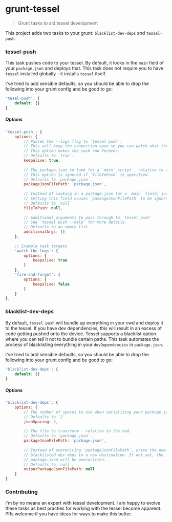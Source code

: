 grunt-tessel
============

> Grunt tasks to aid tessel development

This project adds two tasks to your grunt: `blacklist-dev-deps` and `tessel-push`.

### tessel-push

This task pushes code to your tessel. By default, it looks in the `main` field of your `package.json` and deploys that. This task does not require you to have `tessel` installed globally - it installs `tessel` itself.

I've tried to add sensible defaults, so you should be able to drop the following into your grunt config and be good to go:

```js
'tesel-push': {
    default: {}
}
```

##### Options

```js
'tessel-push': {
    options: {
        // Passes the --logs flag to `tessel push`.
        // This will keep the connection open so you can watch what the tessel is doing.
        // This option makes the task run forever.
        // Defaults to `true`.
        keepalive: true,
        
        // The package.json to look for a `main` script - relative to the cwd.
        // This option is ignored if `fileToPush` is specified.
        // Defaults to `package.json`.
        packageJsonFilePath: 'package.json',
        
        // Instead of looking in a package.json for a `main` field, just push this file instead.
        // Setting this field causes `packageJsonFilePath` to be ignored.
        // Defaults to `null`
        fileToPush: null,
        
        // Additional arguments to pass through to `tessel push`. 
        // See `tessel push --help` for more details.
        // Defaults to an empty list.
        additionalArgs: []
    },
    
    // Example task targets
    'watch-the-logs': {
        options: {
            keepalive: true
        }
    },
    'fire-and-forget': {
        options: {
            keepalive: false
        }
    }
},
```

### blacklist-dev-deps
By default, `tessel push` will bundle up everything in your cwd and deploy it to the tessel. If you have dev dependencies, this will result in an excess of code getting pushed onto the device. Tessel supports a blacklist option where you can tell it not to bundle certain paths. This task automates the process of blacklisting everything in your `devDependencies` in `package.json`.

 I've tried to add sensible defaults, so you should be able to drop the following into your grunt config and be good to go:

```js
'blacklist-dev-deps': {
    default: {}
}
```

##### Options

```js
'blacklist-dev-deps': {
    options: {
        // The number of spaces to use when serializing your package.json.
        // Defaults to `2`.
        jsonSpacing: 2,
        
        // The file to transform - relative to the cwd.
        // Defaults to `package.json`.
        packageJsonFilePath: 'package.json',
        
        // Instead of overwriting `packageJsonFilePath`, write the new file with
        // blacklisted dev deps to a new destination. If not set, the input
        // package.json will be overwritten.
        // Defaults to `null`.
        outputPackageJsonFilePath: null
    }
}
```

### Contributing
I'm by no means an expert with tessel development. I am happy to evolve these tasks as best practies for working with the tessel become apparent. PRs welcome if you have ideas for ways to make this better.

